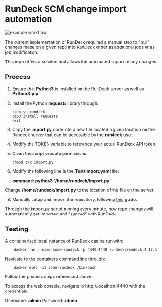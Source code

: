 # RunDeck SCM change import automation

![example workflow](https://github.com/RamSailopal/RunDeck/actions/workflows/lint.yml/badge.svg)

The current implementation of RunDeck required a manual step to "pull" changes made on a given repo into RunDeck either as additional jobs or as job modification.

This repo offers a solution and allows the automated import of any changes.

## Process

1)  Ensure that **Python3** is installed on the RunDeck server as well as **Python3-pip**
2)  Install the Python **requests** library through:

        sudo su rundeck
        pip3 install requests
        exit

4) Copy the **import.py** code into a new file located a given location on the Rundeck server that can be accessible by the **rundeck** user.

5)  Modify the TOKEN variable to reference your actual RunDeck API token.

6)  Given the script execute permissions:

        chmod o+x import.py

7) Modify the following line in the **Test/import.yaml** file:

   
   **command: python3 '/home/rundeck/import.py'**

Change **/home/rundeck/import.py** to the location of the file on the server.

8) Manually setup and import the repository, following [this](https://docs.rundeck.com/docs/learning/howto/how2scm.html#exporting-jobs-continued) guide.

Through the import.py script running every minute, new repo changes will automatically get imported and "synced" with RunDeck.

## Testing

A containerised local instance of RunDeck can be run with:

        docker run --name some-rundeck -p 4440:4440 rundeck/rundeck:4.17.1

Navigate to the containers command line through:

        docker exec -it some-rundeck /bin/bash

Follow the process steps referenced above.

To access the web console, navigate to http://localhost:4440 with the credentials:

Username: **admin**
Password: **admin**
